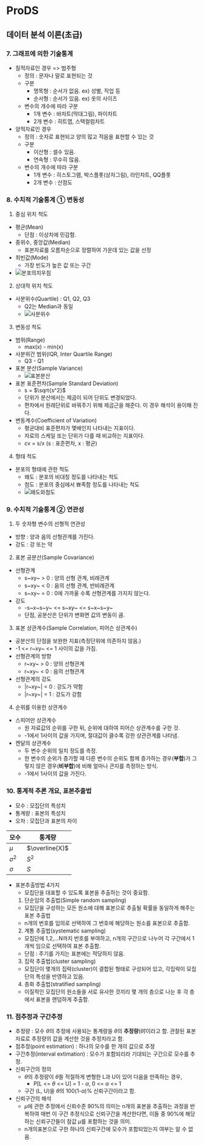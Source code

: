 # ProDS
## 데이터 분석 이론(초급) 
### 7. 그래프에 의한 기술통계
* 질적자료인 경우 => 범주형
  * 정의 : 문자나 말로 표현되는 것
  * 구분
    * 명목형 : 순서가 없음. ex) 성별, 직업 등
    * 순서형 : 순서가 있음. ex) 옷의 사이즈
  * 변수의 개수에 따라 구분
    * 1개 변수 : 바차트(막대그림), 파이차트
    * 2개 변수 : 히트맵, 스택컬럼차트
* 양적자료인 경우
  * 정의 : 숫자로 표현되고 양의 많고 적음을 표현할 수 있는 것
  * 구분
    * 이산형 : 셀수 있음.
    * 연속형 : 무수히 많음.
  * 변수의 개수에 따라 구분
    * 1개 변수 : 히스토그램, 박스플롯(상자그림), 라인차트, QQ플롯
    * 2개 변수 : 산점도

### 8. 수치적 기술통계 ① 변동성
1. 중심 위치 척도
  * 평균(Mean)
    * 단점 : 이상치에 민감함.
  * 중위수, 중앙값(Median)
    * 표본자료를 오름차순으로 정렬하여 가운데 있는 값을 선정
  * 최빈값(Mode)
    * 가장 빈도가 높은 값 또는 구간
  * ![분포의치우침](../images/202303/20230307_분포의치우침.png)
2. 상대적 위치 척도
  * 사분위수(Quartile) : Q1, Q2, Q3
    * Q2는 Median과 동일
    * ![사분위수](../images/202303/20230307_사분위수.png)
3. 변동성 척도
  * 범위(Range)
    * max(x) - min(x)
  * 사분위간 범위(IQR, Inter Quartile Range)
    * Q3 - Q1
  * 표본 분산(Sample Variance)
    * ![표본분산](../images/202303/20230307_표본분산.png)
  * 표본 표준편차(Sample Standard Deviation)
    * s = $\sqrt{s^2}$
    * 단위가 분산에서는 제곱이 되어 단위도 변경되었다.
    * 편차에서 원래단위로 바꿔주기 위해 제곱근을 해준다. 이 경우 해석이 용이해 진다.
  * 변동계수(Coefficient of Variation)
    * 평균대비 표준편차가 몇배인지 나타내는 지표이다.
    * 자료의 스케일 또는 단위가 다를 때 비교하는 지표이다.
    * cv = s/x (s : 표준편차, x : 평균)
4. 형태 척도
  * 분포의 형태에 관한 척도
    * 왜도 : 분포의 비대칭 정도를 나타내는 척도
    * 첨도 : 분포의 중심에서 뾰족함 정도를 나타내는 척도
    * ![왜도와첨도](../images/202303/20230307_왜도와첨도.png)

### 9. 수치적 기술통계 ② 연관성
1. 두 숫자형 변수의 선형적 연관성
  * 방향 : 양과 음의 선형관계를 가진다.
  * 강도 : 강 또는 약
2. 표본 공분산(Sample Covariance)
  * 선형관계
    * s~xy~ > 0 : 양의 선형 관계, 비례관계
    * s~xy~ < 0 : 음의 선형 관계, 반비례관계
    * s~xy~ = 0 : 0에 가까울 수록 선형관계를 가지지 않는다.
  * 강도
    * -s~x~s~y~ <= s~xy~ <= s~x~s~y~
    * 단점, 공분산은 단위가 변화면 값의 변동이 큼.
3. 표본 상관계수(Sample Correlation, 피어슨 상관계수)
  * 공분산의 단점을 보완한 지표(측정단위에 의존하지 않음.)
  * -1 <= r~xy~ <= 1 사이의 값을 가짐.
  * 선형관계의 방향
    * r~xy~ > 0 : 양의 선형관계
    * r~xy~ < 0 : 음의 선형관계
  * 선형관계의 강도
    * |r~xy~| = 0 : 강도가 약함
    * |r~xy~| = 1 : 강도가 강함
4. 순위를 이용한 상관계수
  * 스피어만 상관계수
    * 원 자료값의 순위를 구한 뒤, 순위에 대하여 피어슨 상관계수를 구한 것.
    * -1에서 1사이의 값을 가지며, 절대값이 클수록 강한 상관관계를 나타냄.
  * 켄달의 상관계수
    * 두 변수 순위의 일치 정도를 측정.
    * 한 변수의 순위가 증가할 때 다른 변수의 순위도 함께 증가하는 경우(**부합**)가 그렇지 않은 경우(**비부합**)에 비해 얼마나 큰지를 측정하는 방식.
    * -1에서 1사이의 값을 가진다.

### 10. 통계적 추론 개요, 표본추출법
* 모수 : 모집단의 특성치
* 통계량 : 표본의 특성치
* 오차 : 모집단과 표본의 차이

|모수 |통계량 |
|---- |----   |
|$\mu$|$\overline{X}$|
|$\sigma^2$|$S^2$|
|$\sigma$|$S$|

* 표본추출방법 4가지
  * 모집단을 대표할 수 있도록 표본을 추출하는 것이 중요함.
  1. 단순임의 추출법(Simple random sampling)
    * 모집단을 구성하는 모든 원소에 대해 표본으로 추출될 확률을 동일하게 해주는 표본 추출법
    * n개의 번호를 임의로 선택하여 그 번호에 해당하는 원소를 표본으로 추출함.
  2. 계통 추출법(systematic sampling)
    * 모집단에 1,2,...N까지 번호를 부여하고, n개의 구간으로 나누어 각 구간에서 1개씩 임으로 선택하여 표본 추출함.
    * 단점 : 주기를 가지는 표본에는 적당하지 않음.
  3. 집락 추출법(cluster sampling)
    * 모집단이 몇개의 집락(cluster)이 결합된 형태로 구성되어 있고, 각집락이 모집단의 특성을 반영하고 있음.
  4. 층화 추출법(stratified sampling)
    * 이질적인 모집단의 원소들을 서로 유사한 것끼리 몇 개의 층으로 나눈 후 각 층에서 표본을 랜덤하게 추출함.

### 11. 점추정과 구간추정
* 추정량 : 모수 $\theta$의 추정에 사용되는 통계량을 $\theta$의 **추정량**($\hat{\theta}$)이라고 함. 관찰된 표본자료로 추정량의 값을 계산한 것을 추정치라고 함.
* 점추정(point estimation) : 하나의 모수를 한 개의 값으로 추정
* 구간추정(interval extimation) : 모수가 포함되리라 기대되는 구간으로 모수를 추정.
* 신뢰구간의 정의
  * $\theta$의 추정량이 $\hat{\theta}$을 적절하게 변형한 L과 U이 있어 다음을 만족하는 경우,
    * P[L <= $\theta$ <= U] = 1 - $\alpha$, 0 <= $\alpha$ <= 1
  * 구간 (L, U)을 $\theta$의 100(1-$\alpha$)% 신뢰구간이라고 함.
* 신뢰구간의 해석
  * $\mu$에 관한 추정에서 신뢰수준 90%의 의미는 n개의 표본을 추출하는 과정을 반복하여 매번 이 구간 추정식으로 신뢰구간을 계산한다면, 이들 중 90%에 해당하는 신뢰구간들이 참값 $\mu$를 포함하는 것을 의미.
  * n개의표본으로 구한 하나의 신뢰구간에 모수가 포함되었는지 여부는 알 수 없음.



